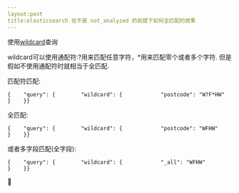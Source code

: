 ```yaml
---
layout:post
title:elasticsearch 在不是 not_analyzed 的前提下如何全匹配的效果
---
```


使用[wildcard](https://www.elastic.co/guide/en/elasticsearch/reference/2.3/query-dsl-wildcard-query.html)查询

wildcard可以使用通配符:?用来匹配任意字符，*用来匹配零个或者多个字符.
但是假如不使用通配符时就相当于全匹配.

匹配符匹配:

```
{    "query": {        "wildcard": {            "postcode": "W?F*HW"         }    }}
```

全匹配:

```
{    "query": {        "wildcard": {            "postcode": "WFHW"         }    }}
```

或者多字段匹配(全字段):

```
{    "query": {        "wildcard": {            "_all": "WFHW"         }    }}
```

